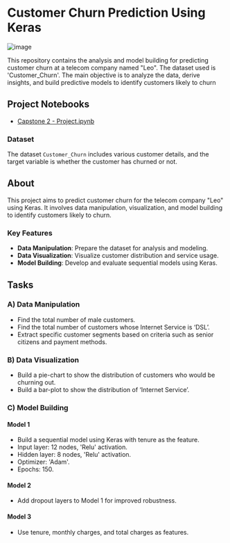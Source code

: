 # Customer Churn Prediction Using Keras

![image](https://github.com/10-kp/Keras_ML/assets/70857174/38307893-bc9f-4fd9-9938-9d5ac5bb704b)

This repository contains the analysis and model building for predicting customer churn at a telecom company named "Leo". The dataset used is 'Customer_Churn'. The main objective is to analyze the data, derive insights, and build predictive models to identify customers likely to churn

## Project Notebooks

- [Capstone 2 - Project.ipynb](https://github.com/10-kp/Keras_ML/blob/a6620852eae24caaf38130df3972705e1744f1fb/Capstone%202%20-%20Project.ipynb)

### Dataset

The dataset `Customer_Churn` includes various customer details, and the target variable is whether the customer has churned or not.

## About

This project aims to predict customer churn for the telecom company "Leo" using Keras. It involves data manipulation, visualization, and model building to identify customers likely to churn.

### Key Features

- **Data Manipulation**: Prepare the dataset for analysis and modeling.
- **Data Visualization**: Visualize customer distribution and service usage.
- **Model Building**: Develop and evaluate sequential models using Keras.

## Tasks

### A) Data Manipulation

- Find the total number of male customers.
- Find the total number of customers whose Internet Service is ‘DSL’.
- Extract specific customer segments based on criteria such as senior citizens and payment methods.

### B) Data Visualization

- Build a pie-chart to show the distribution of customers who would be churning out.
- Build a bar-plot to show the distribution of ‘Internet Service’.

### C) Model Building

#### Model 1

- Build a sequential model using Keras with tenure as the feature.
- Input layer: 12 nodes, 'Relu' activation.
- Hidden layer: 8 nodes, 'Relu' activation.
- Optimizer: 'Adam'.
- Epochs: 150.

#### Model 2

- Add dropout layers to Model 1 for improved robustness.

#### Model 3

- Use tenure, monthly charges, and total charges as features.
